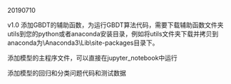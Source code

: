 20190710

v1.0 添加GBDT的辅助函数，为运行GBDT算法代码，需要下载辅助函数文件夹utils到您的python或者anaconda安装目录，例如将utils文件夹下载并拷贝到anaconda为\Anaconda3\Lib\site-packages目录下。

添加模型的主程序文件，可以直接在jupyter_notebook中运行

添加模型的回归和分类问题代码和测试数据

